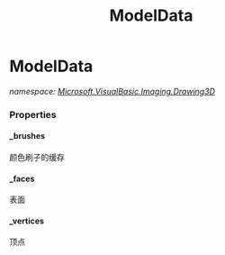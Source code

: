 ﻿---
title: ModelData
---

# ModelData
_namespace: [Microsoft.VisualBasic.Imaging.Drawing3D](N-Microsoft.VisualBasic.Imaging.Drawing3D.html)_





### Properties

#### _brushes
颜色刷子的缓存
#### _faces
表面
#### _vertices
顶点

